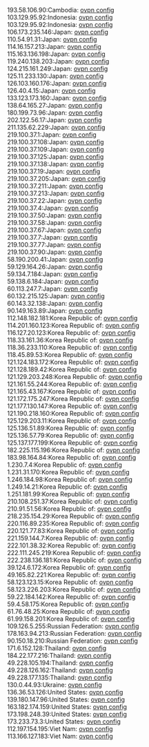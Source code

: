 193.58.106.90:Cambodia: [ovpn config](vpn/193_58_106_90.ovpn)  
103.129.95.92:Indonesia: [ovpn config](vpn/103_129_95_92.ovpn)  
103.129.95.92:Indonesia: [ovpn config](vpn/103_129_95_92.ovpn)  
106.173.235.146:Japan: [ovpn config](vpn/106_173_235_146.ovpn)  
110.54.91.31:Japan: [ovpn config](vpn/110_54_91_31.ovpn)  
114.16.157.213:Japan: [ovpn config](vpn/114_16_157_213.ovpn)  
115.163.136.198:Japan: [ovpn config](vpn/115_163_136_198.ovpn)  
119.240.138.203:Japan: [ovpn config](vpn/119_240_138_203.ovpn)  
124.215.161.249:Japan: [ovpn config](vpn/124_215_161_249.ovpn)  
125.11.233.130:Japan: [ovpn config](vpn/125_11_233_130.ovpn)  
126.103.160.176:Japan: [ovpn config](vpn/126_103_160_176.ovpn)  
126.40.4.15:Japan: [ovpn config](vpn/126_40_4_15.ovpn)  
133.123.173.160:Japan: [ovpn config](vpn/133_123_173_160.ovpn)  
138.64.165.27:Japan: [ovpn config](vpn/138_64_165_27.ovpn)  
180.199.73.96:Japan: [ovpn config](vpn/180_199_73_96.ovpn)  
202.122.56.17:Japan: [ovpn config](vpn/202_122_56_17.ovpn)  
211.135.62.229:Japan: [ovpn config](vpn/211_135_62_229.ovpn)  
219.100.37.1:Japan: [ovpn config](vpn/219_100_37_1.ovpn)  
219.100.37.108:Japan: [ovpn config](vpn/219_100_37_108.ovpn)  
219.100.37.109:Japan: [ovpn config](vpn/219_100_37_109.ovpn)  
219.100.37.125:Japan: [ovpn config](vpn/219_100_37_125.ovpn)  
219.100.37.138:Japan: [ovpn config](vpn/219_100_37_138.ovpn)  
219.100.37.19:Japan: [ovpn config](vpn/219_100_37_19.ovpn)  
219.100.37.205:Japan: [ovpn config](vpn/219_100_37_205.ovpn)  
219.100.37.211:Japan: [ovpn config](vpn/219_100_37_211.ovpn)  
219.100.37.213:Japan: [ovpn config](vpn/219_100_37_213.ovpn)  
219.100.37.22:Japan: [ovpn config](vpn/219_100_37_22.ovpn)  
219.100.37.4:Japan: [ovpn config](vpn/219_100_37_4.ovpn)  
219.100.37.50:Japan: [ovpn config](vpn/219_100_37_50.ovpn)  
219.100.37.58:Japan: [ovpn config](vpn/219_100_37_58.ovpn)  
219.100.37.67:Japan: [ovpn config](vpn/219_100_37_67.ovpn)  
219.100.37.7:Japan: [ovpn config](vpn/219_100_37_7.ovpn)  
219.100.37.77:Japan: [ovpn config](vpn/219_100_37_77.ovpn)  
219.100.37.90:Japan: [ovpn config](vpn/219_100_37_90.ovpn)  
58.190.200.41:Japan: [ovpn config](vpn/58_190_200_41.ovpn)  
59.129.164.26:Japan: [ovpn config](vpn/59_129_164_26.ovpn)  
59.134.7.184:Japan: [ovpn config](vpn/59_134_7_184.ovpn)  
59.138.6.184:Japan: [ovpn config](vpn/59_138_6_184.ovpn)  
60.113.247.7:Japan: [ovpn config](vpn/60_113_247_7.ovpn)  
60.132.215.125:Japan: [ovpn config](vpn/60_132_215_125.ovpn)  
60.143.32.138:Japan: [ovpn config](vpn/60_143_32_138.ovpn)  
90.149.163.89:Japan: [ovpn config](vpn/90_149_163_89.ovpn)  
112.148.182.181:Korea Republic of: [ovpn config](vpn/112_148_182_181.ovpn)  
114.201.160.123:Korea Republic of: [ovpn config](vpn/114_201_160_123.ovpn)  
116.127.20.123:Korea Republic of: [ovpn config](vpn/116_127_20_123.ovpn)  
118.33.161.36:Korea Republic of: [ovpn config](vpn/118_33_161_36.ovpn)  
118.36.233.110:Korea Republic of: [ovpn config](vpn/118_36_233_110.ovpn)  
118.45.89.53:Korea Republic of: [ovpn config](vpn/118_45_89_53.ovpn)  
121.124.183.172:Korea Republic of: [ovpn config](vpn/121_124_183_172.ovpn)  
121.128.189.42:Korea Republic of: [ovpn config](vpn/121_128_189_42.ovpn)  
121.129.203.248:Korea Republic of: [ovpn config](vpn/121_129_203_248.ovpn)  
121.161.55.244:Korea Republic of: [ovpn config](vpn/121_161_55_244.ovpn)  
121.165.43.167:Korea Republic of: [ovpn config](vpn/121_165_43_167.ovpn)  
121.172.175.247:Korea Republic of: [ovpn config](vpn/121_172_175_247.ovpn)  
121.177.130.147:Korea Republic of: [ovpn config](vpn/121_177_130_147.ovpn)  
121.190.218.160:Korea Republic of: [ovpn config](vpn/121_190_218_160.ovpn)  
125.129.203.11:Korea Republic of: [ovpn config](vpn/125_129_203_11.ovpn)  
125.136.51.89:Korea Republic of: [ovpn config](vpn/125_136_51_89.ovpn)  
125.136.57.79:Korea Republic of: [ovpn config](vpn/125_136_57_79.ovpn)  
125.137.177.199:Korea Republic of: [ovpn config](vpn/125_137_177_199.ovpn)  
182.225.115.196:Korea Republic of: [ovpn config](vpn/182_225_115_196.ovpn)  
183.98.164.84:Korea Republic of: [ovpn config](vpn/183_98_164_84.ovpn)  
1.230.7.4:Korea Republic of: [ovpn config](vpn/1_230_7_4.ovpn)  
1.231.31.170:Korea Republic of: [ovpn config](vpn/1_231_31_170.ovpn)  
1.246.184.98:Korea Republic of: [ovpn config](vpn/1_246_184_98.ovpn)  
1.249.14.21:Korea Republic of: [ovpn config](vpn/1_249_14_21.ovpn)  
1.251.181.99:Korea Republic of: [ovpn config](vpn/1_251_181_99.ovpn)  
210.108.251.37:Korea Republic of: [ovpn config](vpn/210_108_251_37.ovpn)  
210.91.51.56:Korea Republic of: [ovpn config](vpn/210_91_51_56.ovpn)  
218.235.154.29:Korea Republic of: [ovpn config](vpn/218_235_154_29.ovpn)  
220.116.89.235:Korea Republic of: [ovpn config](vpn/220_116_89_235.ovpn)  
220.121.77.83:Korea Republic of: [ovpn config](vpn/220_121_77_83.ovpn)  
221.159.144.7:Korea Republic of: [ovpn config](vpn/221_159_144_7.ovpn)  
222.101.38.32:Korea Republic of: [ovpn config](vpn/222_101_38_32.ovpn)  
222.111.245.219:Korea Republic of: [ovpn config](vpn/222_111_245_219.ovpn)  
222.238.136.181:Korea Republic of: [ovpn config](vpn/222_238_136_181.ovpn)  
39.124.6.172:Korea Republic of: [ovpn config](vpn/39_124_6_172.ovpn)  
49.165.82.221:Korea Republic of: [ovpn config](vpn/49_165_82_221.ovpn)  
58.123.123.15:Korea Republic of: [ovpn config](vpn/58_123_123_15.ovpn)  
58.123.226.203:Korea Republic of: [ovpn config](vpn/58_123_226_203.ovpn)  
59.22.184.142:Korea Republic of: [ovpn config](vpn/59_22_184_142.ovpn)  
59.4.58.175:Korea Republic of: [ovpn config](vpn/59_4_58_175.ovpn)  
61.76.48.25:Korea Republic of: [ovpn config](vpn/61_76_48_25.ovpn)  
61.99.158.201:Korea Republic of: [ovpn config](vpn/61_99_158_201.ovpn)  
109.126.5.255:Russian Federation: [ovpn config](vpn/109_126_5_255.ovpn)  
178.163.94.213:Russian Federation: [ovpn config](vpn/178_163_94_213.ovpn)  
90.150.18.210:Russian Federation: [ovpn config](vpn/90_150_18_210.ovpn)  
171.6.152.128:Thailand: [ovpn config](vpn/171_6_152_128.ovpn)  
184.22.177.216:Thailand: [ovpn config](vpn/184_22_177_216.ovpn)  
49.228.105.194:Thailand: [ovpn config](vpn/49_228_105_194.ovpn)  
49.228.126.162:Thailand: [ovpn config](vpn/49_228_126_162.ovpn)  
49.228.177.135:Thailand: [ovpn config](vpn/49_228_177_135.ovpn)  
130.0.44.93:Ukraine: [ovpn config](vpn/130_0_44_93.ovpn)  
136.36.53.126:United States: [ovpn config](vpn/136_36_53_126.ovpn)  
139.180.147.96:United States: [ovpn config](vpn/139_180_147_96.ovpn)  
163.182.174.159:United States: [ovpn config](vpn/163_182_174_159.ovpn)  
173.198.248.39:United States: [ovpn config](vpn/173_198_248_39.ovpn)  
173.233.73.3:United States: [ovpn config](vpn/173_233_73_3.ovpn)  
112.197.154.195:Viet Nam: [ovpn config](vpn/112_197_154_195.ovpn)  
113.166.127.183:Viet Nam: [ovpn config](vpn/113_166_127_183.ovpn)  
